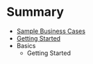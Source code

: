 # Summary

* [Sample Business Cases](sample_business_cases.md)
* [Getting Started](getting_started.md)
* Basics
   * Getting Started

